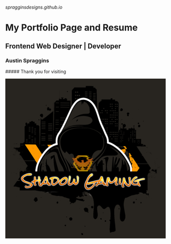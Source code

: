 ###### spragginsdesigns.github.io
<h1 style: "text-align: center;">My Portfolio Page and Resume</h1>
<h2>Frontend Web Designer | Developer</h2>
<h3>Austin Spraggins</h3>
##### Thank you for visiting

![Shadow Gaming Logo](dist/img/model-1.jpg)
